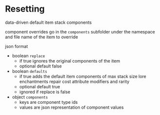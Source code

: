# Resetting

data-driven default item stack components

component overrides go in the `components` subfolder under the namespace and file name of the item to override

json format
- boolean `replace`
  - if true ignores the original components of the item
  - optional default false
- boolean `defaults`
  - if true adds the default item components of max stack size lore enchantments repair cost attribute modifiers and rarity
  - optional default true 
  - ignored if replace is false
- object `components`
  - keys are component type ids
  - values are json representation of component values